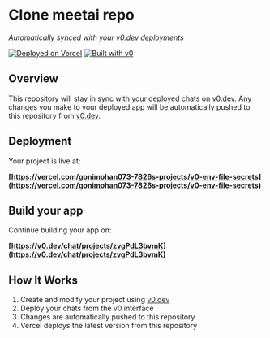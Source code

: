 # Clone meetai repo

*Automatically synced with your [v0.dev](https://v0.dev) deployments*

[![Deployed on Vercel](https://img.shields.io/badge/Deployed%20on-Vercel-black?style=for-the-badge&logo=vercel)](https://vercel.com/gonimohan073-7826s-projects/v0-env-file-secrets)
[![Built with v0](https://img.shields.io/badge/Built%20with-v0.dev-black?style=for-the-badge)](https://v0.dev/chat/projects/zvgPdL3bvmK)

## Overview

This repository will stay in sync with your deployed chats on [v0.dev](https://v0.dev).
Any changes you make to your deployed app will be automatically pushed to this repository from [v0.dev](https://v0.dev).

## Deployment

Your project is live at:

**[https://vercel.com/gonimohan073-7826s-projects/v0-env-file-secrets](https://vercel.com/gonimohan073-7826s-projects/v0-env-file-secrets)**

## Build your app

Continue building your app on:

**[https://v0.dev/chat/projects/zvgPdL3bvmK](https://v0.dev/chat/projects/zvgPdL3bvmK)**

## How It Works

1. Create and modify your project using [v0.dev](https://v0.dev)
2. Deploy your chats from the v0 interface
3. Changes are automatically pushed to this repository
4. Vercel deploys the latest version from this repository
